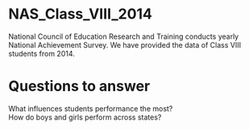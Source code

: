 # NAS_Class_VIII_2014
National Council of Education Research and Training conducts yearly National Achievement Survey. We have provided the data of Class VIII students from 2014. 

# Questions to answer
What influences students performance the most?<br>
How do boys and girls perform across states?<br>
